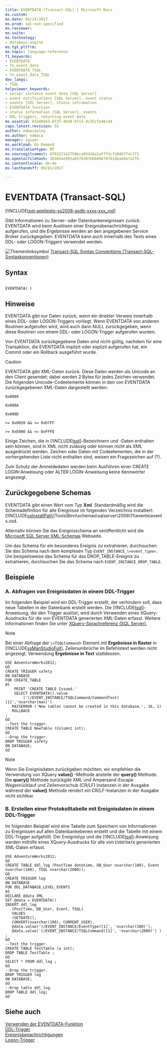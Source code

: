 ```yaml
---
title: EVENTDATA (Transact-SQL) | Microsoft Docs
ms.custom: 
ms.date: 03/14/2017
ms.prod: sql-non-specified
ms.reviewer: 
ms.suite: 
ms.technology:
- database-engine
ms.tgt_pltfrm: 
ms.topic: language-reference
f1_keywords:
- EVENTDATA
- fn_event_data
- EVENTDATA_TSQL
- fn_event_data_TSQL
dev_langs:
- TSQL
helpviewer_keywords:
- server instance event data [SQL Server]
- event notifications [SQL Server], event status
- events [SQL Server], status infromation
- EVENTDATA function
- status information [SQL Server], events
- DDL triggers, returning event data
ms.assetid: 03a80e63-6f37-4b49-bf13-dc35cfe46c44
caps.latest.revision: 55
author: edmacauley
ms.author: edmaca
manager: cguyer
ms.workload: On Demand
ms.translationtype: MT
ms.sourcegitcommit: 876522142756bca05416a1afff3cf10467f4c7f1
ms.openlocfilehash: 3b385ee993ab576307b6609670761deae9a7a1f6
ms.contentlocale: de-de
ms.lasthandoff: 09/01/2017

---
```

# <a name="eventdata-transact-sql"></a>EVENTDATA (Transact-SQL)
[!INCLUDE[tsql-appliesto-ss2008-asdb-xxxx-xxx_md](../../includes/tsql-appliesto-ss2008-asdb-xxxx-xxx-md.md)]

  Gibt Informationen zu Server- oder Datenbankereignissen zurück. EVENTDATA wird beim Auslösen einer Ereignisbenachrichtigung aufgerufen, und die Ergebnisse werden an den angegebenen Service Broker zurückgegeben. EVENTDATA kann auch innerhalb des Texts eines DDL- oder LOGON-Triggers verwendet werden.  
  
 ![Themenlinksymbol](../../database-engine/configure-windows/media/topic-link.gif "Topic link icon") [Transact-SQL Syntax Conventions (Transact-SQL-Syntaxkonventionen)](../../t-sql/language-elements/transact-sql-syntax-conventions-transact-sql.md)  
  
## <a name="syntax"></a>Syntax  
  
```  
  
EVENTDATA( )  
```  
  
## <a name="remarks"></a>Hinweise  
 EVENTDATA gibt nur Daten zurück, wenn ein direkter Verweis innerhalb eines DDL- oder LOGON-Triggers vorliegt. Wenn EVENTDATA von anderen Routinen aufgerufen wird, wird auch dann NULL zurückgegeben, wenn diese Routinen von einem DDL- oder LOGON-Trigger aufgerufen wurden.  
  
 Von EVENTDATA zurückgegebene Daten sind nicht gültig, nachdem für eine Transaktion, die EVENTDATA implizit oder explizit aufgerufen hat, ein Commit oder ein Rollback ausgeführt wurde.  
  
> [!CAUTION]  
>  EVENTDATA gibt XML-Daten zurück. Diese Daten werden als Unicode an den Client gesendet; dabei werden 2 Bytes für jedes Zeichen verwendet. Die folgenden Unicode-Codeelemente können in den von EVENTDATA zurückgegebenen XML-Daten dargestellt werden:  
>   
>  `0x0009`  
>   
>  `0x000A`  
>   
>  `0x000D`  
>   
>  `>= 0x0020 && <= 0xD7FF`  
>   
>  `>= 0xE000 && <= 0xFFFD`  
>   
>  Einige Zeichen, die in [!INCLUDE[tsql](../../includes/tsql-md.md)]-Bezeichnern und -Daten enthalten sein können, sind in XML nicht zulässig oder können nicht als XML ausgedrückt werden. Zeichen oder Daten mit Codeelementen, die in der vorhergehenden Liste nicht enthalten sind, weisen ein Fragezeichen auf (?).  
  
 Zum Schutz der Anmeldedaten werden beim Ausführen einer CREATE LOGIN-Anweisung oder ALTER LOGIN-Anweisung keine Kennwörter angezeigt.  
  
## <a name="schemas-returned"></a>Zurückgegebene Schemas  
 EVENTDATA gibt einen Wert vom Typ **Xml**. Standardmäßig wird die Schemadefinition für alle Ereignisse im folgenden Verzeichnis installiert: [!INCLUDE[ssInstallPath](../../includes/ssinstallpath-md.md)]Tools\Binn\schemas\sqlserver\2006\11\events\events.xsd.  
  
 Alternativ können Sie das Ereignisschema an veröffentlicht wird die [Microsoft SQL Server XML-Schemas](http://go.microsoft.com/fwlink/?LinkID=31850) Webseite.  
  
 Um das Schema für ein besonderes Ereignis zu extrahieren, durchsuchen Sie das Schema nach dem komplexen Typ `EVENT_INSTANCE_\<event_type>`. Um beispielsweise das Schema für das DROP_TABLE-Ereignis zu extrahieren, durchsuchen Sie das Schema nach `EVENT_INSTANCE_DROP_TABLE`.  
  
## <a name="examples"></a>Beispiele  
  
### <a name="a-querying-event-data-in-a-ddl-trigger"></a>A. Abfragen von Ereignisdaten in einem DDL-Trigger  
 Im folgenden Beispiel wird ein DDL-Trigger erstellt, der verhindern soll, dass neue Tabellen in der Datenbank erstellt werden. Die [!INCLUDE[tsql](../../includes/tsql-md.md)]-Anweisung, die den Trigger auslöst, wird durch Verwenden eines XQuery-Ausdrucks für die von EVENTDATA generierten XML-Daten erfasst. Weitere Informationen finden Sie unter [XQuery-Sprachreferenz &#40;SQL Server&#41;](../../xquery/xquery-language-reference-sql-server.md).  
  
> [!NOTE]  
>  Bei einer Abfrage der `\<TSQLCommand>` Element mit **Ergebnisse in Raster** in [!INCLUDE[ssManStudioFull](../../includes/ssmanstudiofull-md.md)], Zeilenumbrüche im Befehlstext werden nicht angezeigt. Verwendung **Ergebnisse in Text** stattdessen.  
  
```  
USE AdventureWorks2012;  
GO  
CREATE TRIGGER safety   
ON DATABASE   
FOR CREATE_TABLE   
AS   
    PRINT 'CREATE TABLE Issued.'  
    SELECT EVENTDATA().value  
        ('(/EVENT_INSTANCE/TSQLCommand/CommandText)[1]','nvarchar(max)')  
   RAISERROR ('New tables cannot be created in this database.', 16, 1)   
   ROLLBACK  
;  
GO  
--Test the trigger.  
CREATE TABLE NewTable (Column1 int);  
GO  
--Drop the trigger.  
DROP TRIGGER safety  
ON DATABASE;  
GO  
```  
  
> [!NOTE]  
>  Wenn Sie Ereignisdaten zurückgeben möchten, wir empfehlen die Verwendung von XQuery **value()** -Methode anstelle der **query()** Methode. Die **query()** Methode zurückgibt XML und Ampersand-Escape Wagenrücklauf und Zeilenvorschub (CR/LF) Instanzen in der Ausgabe während der **value()** Methode rendert ein CR/LF-Instanzen in der Ausgabe nicht sichtbar.  
  
### <a name="b-creating-a-log-table-with-event-data-in-a-ddl-trigger"></a>B. Erstellen einer Protokolltabelle mit Ereignisdaten in einem DDL-Trigger  
 Im folgenden Beispiel wird eine Tabelle zum Speichern von Informationen zu Ereignissen auf allen Datenbankebenen erstellt und die Tabelle mit einem DDL-Trigger aufgefüllt. Der Ereignistyp und die [!INCLUDE[tsql](../../includes/tsql-md.md)]-Anweisung werden mithilfe eines XQuery-Ausdrucks für alle von `EVENTDATA` generierten XML-Daten erfasst.  
  
```  
USE AdventureWorks2012;  
GO  
CREATE TABLE ddl_log (PostTime datetime, DB_User nvarchar(100), Event nvarchar(100), TSQL nvarchar(2000));  
GO  
CREATE TRIGGER log   
ON DATABASE   
FOR DDL_DATABASE_LEVEL_EVENTS   
AS  
DECLARE @data XML  
SET @data = EVENTDATA()  
INSERT ddl_log   
   (PostTime, DB_User, Event, TSQL)   
   VALUES   
   (GETDATE(),   
   CONVERT(nvarchar(100), CURRENT_USER),   
   @data.value('(/EVENT_INSTANCE/EventType)[1]', 'nvarchar(100)'),   
   @data.value('(/EVENT_INSTANCE/TSQLCommand)[1]', 'nvarchar(2000)') ) ;  
GO  
--Test the trigger.  
CREATE TABLE TestTable (a int);  
DROP TABLE TestTable ;  
GO  
SELECT * FROM ddl_log ;  
GO  
--Drop the trigger.  
DROP TRIGGER log  
ON DATABASE;  
GO  
--Drop table ddl_log.  
DROP TABLE ddl_log;  
GO  
```  
  
## <a name="see-also"></a>Siehe auch  
 [Verwenden der EVENTDATA-Funktion](../../relational-databases/triggers/use-the-eventdata-function.md)   
 [DDL-Trigger](../../relational-databases/triggers/ddl-triggers.md)   
 [Ereignisbenachrichtigungen](../../relational-databases/service-broker/event-notifications.md)   
 [Logon-Trigger](../../relational-databases/triggers/logon-triggers.md)  
  
  

